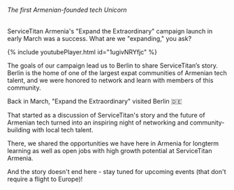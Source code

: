 <div class="legend">
    <h6 id="expand_2">The first Armenian-founded tech Unicorn</h6>
</div>

ServiceTitan Armenia's "Expand the Extraordinary" campaign launch in early March was a success. What are we "expanding," you ask?

{% include youtubePlayer.html id="1ugivNRYfjc" %}

The goals of our campaign lead us to Berlin to share ServiceTitan’s story. Berlin is the home of one of the largest expat communities of Armenian tech talent, and we were honored to network and learn with members of this community.

Back in March, "Expand the Extraordinary" visited Berlin 🇩🇪

That started as a discussion of ServiceTitan's story and the future of Armenian tech turned into an inspiring night of networking and community-building with local tech talent.

There, we shared the opportunities we have here in Armenia for longterm learning as well as open jobs with high growth potential at ServiceTitan Armenia.

And the story doesn't end here - stay tuned for upcoming events (that don't require a flight to Europe)!
